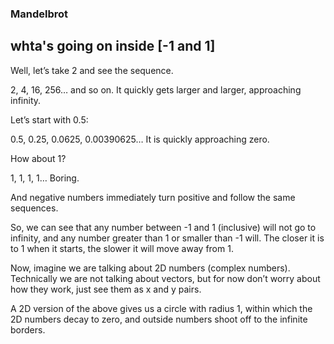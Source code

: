 ### Mandelbrot
## whta's going on inside  [-1 and 1]


Well, let’s take 2 and see the sequence.

2, 4, 16, 256… and so on. It quickly gets larger and larger, approaching infinity.

Let’s start with 0.5:

0.5, 0.25, 0.0625, 0.00390625… It is quickly approaching zero.

How about 1?

1, 1, 1, 1… Boring.

And negative numbers immediately turn positive and follow the same sequences.

So, we can see that any number between -1 and 1 (inclusive) will not go to infinity, and any number greater than 1 or smaller than -1 will. The closer it is to 1 when it starts, the slower it will move away from 1.

Now, imagine we are talking about 2D numbers (complex numbers). Technically we are not talking about vectors, but for now don’t worry about how they work, just see them as x and y pairs.

A 2D version of the above gives us a circle with radius 1, within which the 2D numbers decay to zero, and outside numbers shoot off to the infinite borders.

